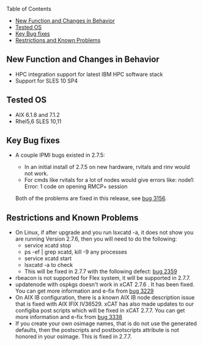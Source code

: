 <!-- START doctoc generated TOC please keep comment here to allow auto update -->
<!-- DON'T EDIT THIS SECTION, INSTEAD RE-RUN doctoc TO UPDATE -->
Table of Contents

- [New Function and Changes in Behavior](#new-function-and-changes-in-behavior)
- [Tested OS](#tested-os)
- [Key Bug fixes](#key-bug-fixes)
- [Restrictions and Known Problems](#restrictions-and-known-problems)

<!-- END doctoc generated TOC please keep comment here to allow auto update -->


## New Function and Changes in Behavior

  * HPC integration support for latest IBM HPC software stack 
  * Support for SLES 10 SP4 

## Tested OS

  * AIX 6.1.8 and 7.1.2 
  * Rhel5,6 SLES 10,11 

## Key Bug fixes

  * A couple IPMI bugs existed in 2.7.5: 
    * In an initial install of 2.7.5 on new hardware, rvitals and rinv would not work. 
    * For cmds like rvitals for a lot of nodes would give errors like: node1: Error: 1 code on opening RMCP+ session 

     Both of the problems are fixed in this release, see [bug 3156](https://sourceforge.net/p/xcat/bugs/3156/). 

## Restrictions and Known Problems

  * On Linux, if after upgrade and you run lsxcatd -a, it does not show you are running Version 2.7.6, then you will need to do the following: 
    * service xcatd stop 
    * ps -ef | grep xcatd, kill -9 any processes 
    * service xcatd start 
    * lsxcatd -a to check 
    * This will be fixed in 2.7.7 with the following defect: [bug 2359](https://sourceforge.net/p/xcat/bugs/2359/)
  * rbeacon is not supported for Flex system, it will be supported in 2.7.7. 
  * updatenode with ospkgs doesn't work in xCAT 2.7.6 . It has been fixed. You can get more information and e-fix from [bug 3229](https://sourceforge.net/p/xcat/bugs/3229/)
  * On AIX IB configuration, there is a known AIX IB node description issue that is fixed with AIX IFIX IV36529. xCAT has also made updates to our configiba post scripts which will be fixed in xCAT 2.7.7. You can get more information and e-fix from [bug 3338](https://sourceforge.net/p/xcat/bugs/3338/)
  * If you create your own osimage names, that is do not use the generated defaults, then the postscripts and postbootscripts attribute is not honored in your osimage. This is fixed in 2.7.7. 
